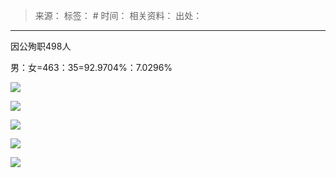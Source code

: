 > 来源：
> 标签： #
> 时间：
> 相关资料：
> 出处：
***

因公殉职498人

男：女=463：35=92.9704%：7.0296%

![](https://pic1.zhimg.com/v2-37778b5313335f353b11225305a59c2d_r.jpg?source=1940ef5c)

![](https://picx.zhimg.com/v2-9deb0d3f646d46f4b1f5dddddff53615_r.jpg?source=1940ef5c)

![](https://picx.zhimg.com/v2-4dccb65d5794510de18e221888c4e72e_r.jpg?source=1940ef5c)

![](https://pic1.zhimg.com/v2-3ae6e486d94f4f5a504217e8cf1d6eb0_r.jpg?source=1940ef5c)

![](https://picx.zhimg.com/v2-019742ad36b3018148577bcae7694b09_r.jpg?source=1940ef5c)